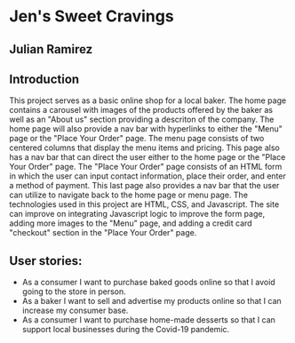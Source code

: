 # Jen's Sweet Cravings
## Julian Ramirez

## Introduction
This project serves as a basic online shop for a local baker. The home page contains a carousel with images of the products 
offered by the baker as well as an "About us" section providing a descriton of the company. The home page will also provide 
a nav bar with hyperlinks to either the "Menu" page or the "Place Your Order" page. The menu page consists of two centered
columns that display the menu items and pricing. This page also has a nav bar that can direct the user either to the home page
or the "Place Your Order" page. The "Place Your Order" page consists of an HTML form in which the user can input contact information,
place their order, and enter a method of payment. This last page also provides a nav bar that the user can utilize to navigate back to the 
home page or menu page. The technologies used in this project are HTML, CSS, and Javascript. The site can improve on integrating Javascript logic to improve the form page, adding more images to the "Menu" page, and adding a credit card "checkout" section in the "Place Your Order" page.  

## User stories:
- As a consumer I want to purchase baked goods online so that I avoid going to the store in person.
- As a baker I want to sell and advertise my products online so that I can increase my consumer base.
- As a consumer I want to purchase home-made desserts so that I can support local businesses during the Covid-19 pandemic.